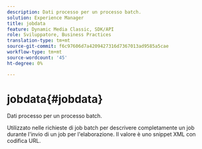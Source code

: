 ```yaml
---
description: Dati processo per un processo batch.
solution: Experience Manager
title: jobdata
feature: Dynamic Media Classic, SDK/API
role: Sviluppatore, Business Practices
translation-type: tm+mt
source-git-commit: f6c97606d7a4209427316d7367013ad9585a5cae
workflow-type: tm+mt
source-wordcount: '45'
ht-degree: 0%

---
```



# jobdata{#jobdata}

Dati processo per un processo batch.

Utilizzato nelle richieste di job batch per descrivere completamente un job durante l&#39;invio di un job per l&#39;elaborazione. Il valore è uno snippet XML con codifica URL.
